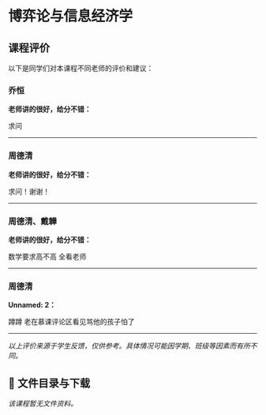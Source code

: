 # 博弈论与信息经济学

## 课程评价

以下是同学们对本课程不同老师的评价和建议：

### 乔恒

**老师讲的很好，给分不错：**

求问

---

### 周德清

**老师讲的很好，给分不错：**

求问！谢谢！

---

### 周德清、戴韡

**老师讲的很好，给分不错：**

数学要求高不高 全看老师

---

### 周德清

**Unnamed: 2：**

蹲蹲 老在慕课评论区看见骂他的孩子怕了

---

*以上评价来源于学生反馈，仅供参考。具体情况可能因学期、班级等因素而有所不同。*
## 📄 文件目录与下载

_该课程暂无文件资料。_
